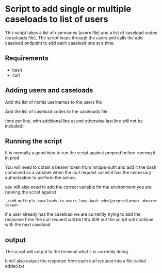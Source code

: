 # Script to add single or multiple caseloads to list of users

This script takes a list of usernames (users file) and a list of caseload codes (caseloads file), 
The script loops through the users and calls the add caseload endpoint to add each caseload one 
at a time.

## Requirements

* bash
* curl

## Adding users and caseloads

Add the list of nomis usernames to the users file

Add the list of caseload codes to the caseloads file

(one per line, with additional line at end otherwise last line will not be included)

## Running the script

It is normally a good idea to run the script against preprod before running it in prod

You will need to obtain a bearer token from hmpps-auth and add it the bash command as a variable
when the curl request called it has the necessary authorization to perform the action.

you will also need to add the correct variable for the environment you are running the script against

```./add-multiple-caseloads-to-users-loop.bash <dev|preprod|prod> <bearer token>```

if a user already has the caseload we are currently trying to add the response from the 
curl request will be http 409 but the script will continue with the next caseload 

## output

The script will output to the terminal what it is currently doing.

It will also output the response from each curl request into a file called added.txt
